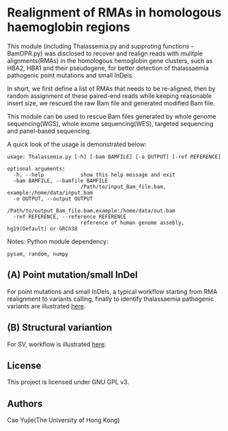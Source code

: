 # Realignment of RMAs in homologous haemoglobin regions

This module (including Thalassemia.py and supproting functions - BamOPR.py) was disclosed to recover and realign reads with mulitple alignments(RMAs) in the homologous hemoglobin gene clusters, such as HBA2, HBA1 and their pseudogene, for better detection of thalassaemia pathogenic point mutations and small InDels.

In short, we first define a list of RMAs that needs to be re-aligned, then by random assignment of these paired-end reads while keeping reasonable insert size, we rescued the raw Bam file and generated modified Bam file.

This module can be used to rescue Bam files generated by whole genome sequencing(WGS), whole exome sequencing(WES), targeted sequencing and panel-based sequencing.

A quick look of the usage is demonstrated below:

    usage: Thalassemia.py [-h] [-bam BAMFILE] [-o OUTPUT] [-ref REFERENCE]

    optional arguments:
      -h, --help            show this help message and exit
      -bam BAMFILE, --bamfile BAMFILE
                            /Path/to/input_Bam_file.bam, example:/home/data/input.bam
      -o OUTPUT, --output OUTPUT
                            /Path/to/output_Bam_file.bam,example:/home/data/out.bam
      -ref REFERENCE, --reference REFERENCE
                            reference of human genome assebly, hg19(Default) or GRCh38

Notes: Python module dependency:

    pysam, random, numpy

## (A) Point mutation/small InDel

For point mutations and small InDels, a typical workflow starting from RMA realignment to variants calling, finally to identify thalassaemia pathogenic variants are illustrated [here](https://github.com/JavenCao/Thala_Rescue_workflow).

## (B) Structural variantion

For SV, workflow is illustrated [here](https://github.com/JavenCao/Tailored_SV_thala).

## License

This project is licensed under GNU GPL v3.

## Authors

Cao Yujie(The University of Hong Kong)
